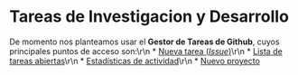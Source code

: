 # Tareas de Investigacion y Desarrollo

De momento nos planteamos usar el **Gestor de Tareas de Github**, cuyos principales puntos de acceso son:\r\n  * [Nueva tarea (*Issue*)](https://github.com/somosazucar/investigacion-desarrollo/issues/new)\r\n  * [Lista de tareas abiertas](https://github.com/somosazucar/investigacion-desarrollo/issues)\r\n  * [Estadísticas de actividad](https://github.com/somosazucar/investigacion-desarrollo/pulse)\r\n  * [Nuevo proyecto](https://github.com/organizations/somosazucar/repositories/new)
